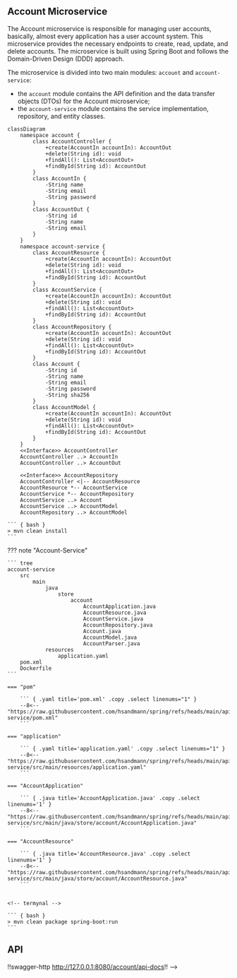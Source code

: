 ## Account Microservice

The Account microservice is responsible for managing user accounts, basically, almost every application has a user account system. This microservice provides the necessary endpoints to create, read, update, and delete accounts. The microservice is built using Spring Boot and follows the Domain-Driven Design (DDD) approach.

The microservice is divided into two main modules: `account` and `account-service`:

- the `account` module contains the API definition and the data transfer objects (DTOs) for the Account microservice;
- the `account-service` module contains the service implementation, repository, and entity classes.

``` mermaid
classDiagram
    namespace account {
        class AccountController {
            +create(AccountIn accountIn): AccountOut
            +delete(String id): void
            +findAll(): List<AccountOut>
            +findById(String id): AccountOut
        }
        class AccountIn {
            -String name
            -String email
            -String password
        }
        class AccountOut {
            -String id
            -String name
            -String email
        }
    }
    namespace account-service {
        class AccountResource {
            +create(AccountIn accountIn): AccountOut
            +delete(String id): void
            +findAll(): List<AccountOut>
            +findById(String id): AccountOut
        }
        class AccountService {
            +create(AccountIn accountIn): AccountOut
            +delete(String id): void
            +findAll(): List<AccountOut>
            +findById(String id): AccountOut
        }
        class AccountRepository {
            +create(AccountIn accountIn): AccountOut
            +delete(String id): void
            +findAll(): List<AccountOut>
            +findById(String id): AccountOut
        }
        class Account {
            -String id
            -String name
            -String email
            -String password
            -String sha256
        }
        class AccountModel {
            +create(AccountIn accountIn): AccountOut
            +delete(String id): void
            +findAll(): List<AccountOut>
            +findById(String id): AccountOut
        }
    }
    <<Interface>> AccountController
    AccountController ..> AccountIn
    AccountController ..> AccountOut

    <<Interface>> AccountRepository
    AccountController <|-- AccountResource
    AccountResource *-- AccountService
    AccountService *-- AccountRepository
    AccountService ..> Account
    AccountService ..> AccountModel
    AccountRepository ..> AccountModel
```

<!-- ??? note "Account"


    ``` tree
    account
        src
            main
                java
                    store
                        account
                            AccountController.java
                            AccountIn.java
                            AccountOut.java
        pom.xml
    ```

    === "pom"

        ``` { .yaml title='pom.xml' .copy .select linenums="1" }
        --8<-- "https://raw.githubusercontent.com/hsandmann/spring/refs/heads/main/api/account/pom.xml"
        ```

    === "AccountController"

        ``` { .java title='AccountController.java' .copy .select linenums='1' }
        --8<-- "https://raw.githubusercontent.com/hsandmann/spring/refs/heads/main/api/account/src/main/java/store/account/AccountController.java"
        ```

    === "AccountIn"

        ``` { .java title='AccountIn.java' .copy .select linenums='1' }
        --8<-- "https://raw.githubusercontent.com/hsandmann/spring/refs/heads/main/api/account/src/main/java/store/account/AccountIn.java"
        ```

    === "AccountOut"

        ``` { .java title='AccountOut.java' .copy .select linenums='1' }
        --8<-- "https://raw.githubusercontent.com/hsandmann/spring/refs/heads/main/api/account/src/main/java/store/account/AccountOut.java"
        ```

    <!-- termynal -->

    ``` { bash }
    > mvn clean install
    ```


??? note "Account-Service"

    ``` tree
    account-service
        src
            main
                java
                    store
                        account
                            AccountApplication.java
                            AccountResource.java
                            AccountService.java
                            AccountRepository.java
                            Account.java
                            AccountModel.java
                            AccountParser.java
                resources
                    application.yaml
        pom.xml
        Dockerfile
    ```

    === "pom"

        ``` { .yaml title='pom.xml' .copy .select linenums="1" }
        --8<-- "https://raw.githubusercontent.com/hsandmann/spring/refs/heads/main/api/account-service/pom.xml"
        ```

    === "application"

        ``` { .yaml title='application.yaml' .copy .select linenums="1" }
        --8<-- "https://raw.githubusercontent.com/hsandmann/spring/refs/heads/main/api/account-service/src/main/resources/application.yaml"
        ```

    === "AccountApplication"

        ``` { .java title='AccountApplication.java' .copy .select linenums='1' }
        --8<-- "https://raw.githubusercontent.com/hsandmann/spring/refs/heads/main/api/account-service/src/main/java/store/account/AccountApplication.java"
        ```

    === "AccountResource"

        ``` { .java title='AccountResource.java' .copy .select linenums='1' }
        --8<-- "https://raw.githubusercontent.com/hsandmann/spring/refs/heads/main/api/account-service/src/main/java/store/account/AccountResource.java"
        ```


    <!-- termynal -->

    ``` { bash }
    > mvn clean package spring-boot:run
    ```

## API

!!swagger-http http://127.0.0.1:8080/account/api-docs!! -->



<!-- ![type:video](https://odysee.com/$/embed/@RobBraxmanTech:6/fingerprint-vs-vpn) -->

